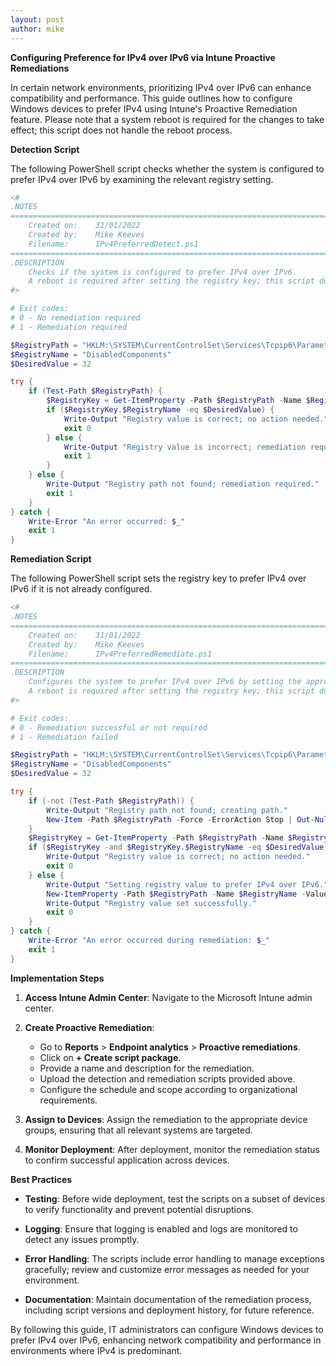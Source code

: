 ```yaml
---
layout: post
author: mike
---
```


**Configuring Preference for IPv4 over IPv6 via Intune Proactive Remediations**

In certain network environments, prioritizing IPv4 over IPv6 can enhance compatibility and performance. This guide outlines how to configure Windows devices to prefer IPv4 using Intune's Proactive Remediation feature. Please note that a system reboot is required for the changes to take effect; this script does not handle the reboot process.

**Detection Script**

The following PowerShell script checks whether the system is configured to prefer IPv4 over IPv6 by examining the relevant registry setting.

```powershell
<#
.NOTES
===========================================================================
    Created on:    31/01/2022
    Created by:    Mike Keeves
    Filename:      IPv4PreferredDetect.ps1
===========================================================================
.DESCRIPTION
    Checks if the system is configured to prefer IPv4 over IPv6.
    A reboot is required after setting the registry key; this script does not handle the reboot.
#>

# Exit codes:
# 0 - No remediation required
# 1 - Remediation required

$RegistryPath = "HKLM:\SYSTEM\CurrentControlSet\Services\Tcpip6\Parameters"
$RegistryName = "DisabledComponents"
$DesiredValue = 32

try {
    if (Test-Path $RegistryPath) {
        $RegistryKey = Get-ItemProperty -Path $RegistryPath -Name $RegistryName -ErrorAction Stop
        if ($RegistryKey.$RegistryName -eq $DesiredValue) {
            Write-Output "Registry value is correct; no action needed."
            exit 0
        } else {
            Write-Output "Registry value is incorrect; remediation required."
            exit 1
        }
    } else {
        Write-Output "Registry path not found; remediation required."
        exit 1
    }
} catch {
    Write-Error "An error occurred: $_"
    exit 1
}
```

**Remediation Script**

The following PowerShell script sets the registry key to prefer IPv4 over IPv6 if it is not already configured.

```powershell
<#
.NOTES
===========================================================================
    Created on:    31/01/2022
    Created by:    Mike Keeves
    Filename:      IPv4PreferredRemediate.ps1
===========================================================================
.DESCRIPTION
    Configures the system to prefer IPv4 over IPv6 by setting the appropriate registry key.
    A reboot is required after setting the registry key; this script does not handle the reboot.
#>

# Exit codes:
# 0 - Remediation successful or not required
# 1 - Remediation failed

$RegistryPath = "HKLM:\SYSTEM\CurrentControlSet\Services\Tcpip6\Parameters"
$RegistryName = "DisabledComponents"
$DesiredValue = 32

try {
    if (-not (Test-Path $RegistryPath)) {
        Write-Output "Registry path not found; creating path."
        New-Item -Path $RegistryPath -Force -ErrorAction Stop | Out-Null
    }
    $RegistryKey = Get-ItemProperty -Path $RegistryPath -Name $RegistryName -ErrorAction SilentlyContinue
    if ($RegistryKey -and $RegistryKey.$RegistryName -eq $DesiredValue) {
        Write-Output "Registry value is correct; no action needed."
        exit 0
    } else {
        Write-Output "Setting registry value to prefer IPv4 over IPv6."
        New-ItemProperty -Path $RegistryPath -Name $RegistryName -Value $DesiredValue -PropertyType DWord -Force -ErrorAction Stop | Out-Null
        Write-Output "Registry value set successfully."
        exit 0
    }
} catch {
    Write-Error "An error occurred during remediation: $_"
    exit 1
}
```

**Implementation Steps**

1. **Access Intune Admin Center**: Navigate to the Microsoft Intune admin center.

2. **Create Proactive Remediation**:
   - Go to **Reports** > **Endpoint analytics** > **Proactive remediations**.
   - Click on **+ Create script package**.
   - Provide a name and description for the remediation.
   - Upload the detection and remediation scripts provided above.
   - Configure the schedule and scope according to organizational requirements.

3. **Assign to Devices**: Assign the remediation to the appropriate device groups, ensuring that all relevant systems are targeted.

4. **Monitor Deployment**: After deployment, monitor the remediation status to confirm successful application across devices.

**Best Practices**

- **Testing**: Before wide deployment, test the scripts on a subset of devices to verify functionality and prevent potential disruptions.

- **Logging**: Ensure that logging is enabled and logs are monitored to detect any issues promptly.

- **Error Handling**: The scripts include error handling to manage exceptions gracefully; review and customize error messages as needed for your environment.

- **Documentation**: Maintain documentation of the remediation process, including script versions and deployment history, for future reference.

By following this guide, IT administrators can configure Windows devices to prefer IPv4 over IPv6, enhancing network compatibility and performance in environments where IPv4 is predominant.
